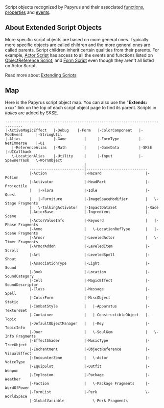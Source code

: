 Script objects recognized by Papyrus and their associated [functions](https://ck.uesp.net/wiki/Function_Reference "Function Reference"), [properties](https://ck.uesp.net/wiki/Property_Reference "Property Reference") and [events](https://ck.uesp.net/wiki/Events_Reference "Events Reference").

## About Extended Script Objects

More specific script objects are based on more general ones. Typically more specific objects are called children and the more general ones are called parents. Script children inherit certain qualities from their parents. For example, [Actor Script](https://ck.uesp.net/wiki/Actor_Script "Actor Script") has access to all the events and functions listed on [ObjectReference Script](https://ck.uesp.net/wiki/ObjectReference_Script "ObjectReference Script"), and [Form Script](https://ck.uesp.net/wiki/Form_Script "Form Script") even though they aren't all listed on Actor Script.

Read more about [Extending Scripts](https://ck.uesp.net/wiki/Extending_Scripts_(Papyrus) "Extending Scripts (Papyrus)")

## Map

Here is the Papyrus script object map. You can also use the "**Extends:** xxxx" link on the top of each script object page to find its parent. Scripts in _italics_ are added by SKSE.

```
------------------------------------------------------------------------------
|-ActiveMagicEffect   |-Debug    |-Form   |-ColorComponent   |-ModEvent      |-StringUtil
|-Alias               |-Game        |     |-FormType         |-NetImmerse    |-UI
   |-ReferenceAlias   |-Math        |     |-GameData         |-SKSE          |-UICallback  
   \-LocationAlias    |-Utility     |     |-Input            |-SpawnerTask   \-WornObject
                                    |                                        
           -------------------------|----------------------------
           |-Action                 |-Hazard                    |-Potion 
           |-Activator              |-HeadPart                  |-Projectile
           |   |-Flora              |-Idle                      |-Quest
           |   |-Furniture          |-ImageSpaceModifier        |   \-Stage Fragments
           |   \-TalkingActivator   |-ImpactDataSet             |-Race
           |-ActorBase              |-Ingredient                |-Scene
           |-ActorValueInfo         |-Keyword                   |   |-Phase Fragments
           |-Ammo                   |   \-LocationRefType       |   |-Scene Fragments
           |-Armor                  |-LeveledActor              |   \-Timer Fragments
           |-ArmorAddon             |-LeveledItem               |-Scroll
           |-Art                    |-LeveledSpell              |-Shout
           |-AssociationType        |-Light                     |-Sound
           |-Book                   |-Location                  |-SoundCategory
           |-Cell                   |-MagicEffect               |-SoundDescriptor
           |-Class                  |-Message                   |-Spell
           |-ColorForm              |-MiscObject                |-Static
           |-CombatStyle            |   |-Apparatus             |-TextureSet
           |-Container              |   |-ConstructibleObject   |-Topic
           |-DefaultObjectManager   |   |-Key                   |-TopicInfo        
           |-Door                   |   \-SoulGem               |   \-Info Fragments
           |-EffectShader           |-MusicType                 |-TreeObject
           |-Enchantment            |-ObjectReference           |-VisualEffect
           |-EncounterZone          |   \-Actor                 |-VoiceType
           |-EquipSlot              |-Outfit                    |-Weapon
           |-Explosion              |-Package                   |-Weather
           |-Faction                |   \-Package Fragments     |-WordOfPower
           |-FormList               |-Perk                      \-WorldSpace
           |-GlobalVariable             \-Perk Fragments        

```